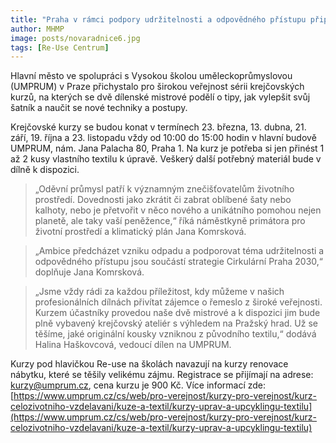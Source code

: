 ```yaml
---
title: "Praha v rámci podpory udržitelnosti a odpovědného přístupu připravila pro veřejnost krejčovské kurzy"
author: MHMP
image: posts/novaradnice6.jpg
tags: [Re-Use Centrum]
---
```

 
Hlavní město ve spolupráci s Vysokou školou uměleckoprůmyslovou (UMPRUM) v Praze přichystalo pro širokou veřejnost sérii krejčovských kurzů, na kterých se dvě dílenské mistrové podělí o tipy, jak vylepšit svůj šatník a naučit se nové techniky a postupy.

Krejčovské kurzy se budou konat v termínech 23. března, 13. dubna, 21. září, 19. října a 23. listopadu vždy od 10:00 do 15:00 hodin v hlavní budově UMPRUM, nám. Jana Palacha 80, Praha 1. Na kurz je potřeba si jen přinést 1 až 2 kusy vlastního textilu k úpravě. Veškerý další potřebný materiál bude v dílně k dispozici.

> „Oděvní průmysl patří k významným znečišťovatelům životního prostředí. Dovednosti jako zkrátit či zabrat oblíbené šaty nebo kalhoty, nebo je přetvořit v něco nového a unikátního pomohou nejen planetě, ale taky vaší peněžence,“ říká náměstkyně primátora pro životní prostředí a klimatický plán Jana Komrsková. 

> „Ambice předcházet vzniku odpadu a podporovat téma udržitelnosti a odpovědného přístupu jsou součástí strategie Cirkulární Praha 2030,“ doplňuje Jana Komrsková.

> „Jsme vždy rádi za každou příležitost, kdy můžeme v našich profesionálních dílnách přivítat zájemce o řemeslo z široké veřejnosti. Kurzem účastníky provedou naše dvě mistrové a k dispozici jim bude plně vybavený krejčovský ateliér s výhledem na Pražský hrad. Už se těšíme, jaké originální kousky vzniknou z původního textilu,“ dodává Halina Haškovcová, vedoucí dílen na UMPRUM.

Kurzy pod hlavičkou Re-use na školách navazují na kurzy renovace nábytku, které se těšily velikému zájmu. Registrace se přijímají na adrese: kurzy@umprum.cz, cena kurzu je 900 Kč. Více informací zde: [https://www.umprum.cz/cs/web/pro-verejnost/kurzy-pro-verejnost/kurz-celozivotniho-vzdelavani/kuze-a-textil/kurzy-uprav-a-upcyklingu-textilu](https://www.umprum.cz/cs/web/pro-verejnost/kurzy-pro-verejnost/kurz-celozivotniho-vzdelavani/kuze-a-textil/kurzy-uprav-a-upcyklingu-textilu)
